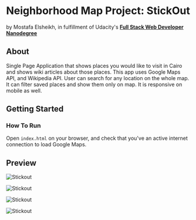 # Neighborhood Map Project: StickOut
by Mostafa Elsheikh, in fulfillment of Udacity's <i class="icon-cog"></i> **[Full Stack Web Developer Nanodegree](https://www.udacity.com/course/nd004)**

## About

Single Page Application that shows places you would like to visit in Cairo and shows wiki articles about those places. This app uses Google Maps API, and Wikipedia API.
User can search for any location on the whole map. It can filter saved places and show them only on map. It is responsive on mobile as well.

## Getting Started

### How To Run

Open `index.html` on your browser, and check that you've an active internet connection to load Google Maps.

## Preview

![Stickout](https://github.com/Sasa94s/FullStack-ND/blob/master/Project%205/Preview/Preview01.PNG)

![Stickout](https://github.com/Sasa94s/FullStack-ND/blob/master/Project%205/Preview/Preview02.PNG)

![Stickout](https://github.com/Sasa94s/FullStack-ND/blob/master/Project%205/Preview/Preview03.PNG)

![Stickout](https://github.com/Sasa94s/FullStack-ND/blob/master/Project%205/Preview/Preview04.PNG)

